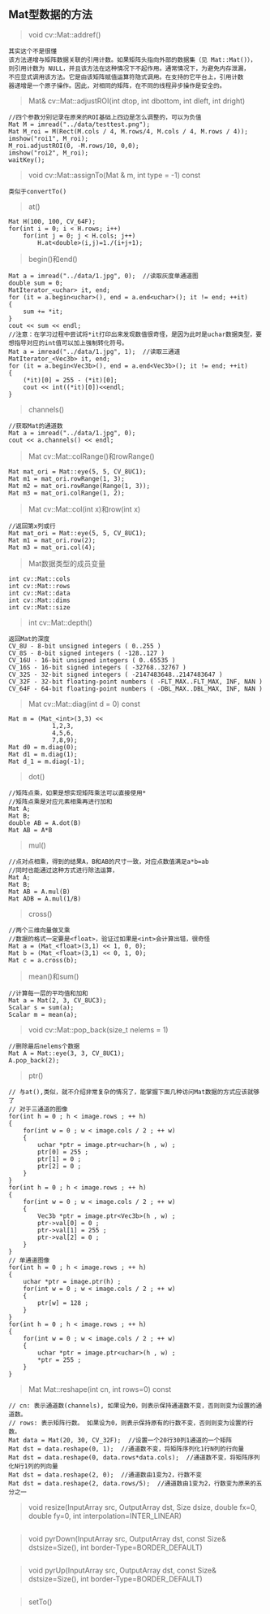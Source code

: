 ## Mat型数据的方法
> void cv::Mat::addref()
```
其实这个不是很懂
该方法递增与矩阵数据关联的引用计数。如果矩阵头指向外部的数据集（见 Mat::Mat()），
则引用计数为 NULL，并且该方法在这种情况下不起作用。通常情况下，为避免内存泄漏，
不应显式调用该方法。它是由该矩阵赋值运算符隐式调用。在支持的它平台上，引用计数
器递增是一个原子操作。因此，对相同的矩阵，在不同的线程异步操作是安全的。
```
> Mat& cv::Mat::adjustROI(int dtop, int dbottom, int dleft, int dright)
```
//四个参数分别记录在原来的ROI基础上四边是怎么调整的，可以为负值
Mat M = imread("../data/testtest.png");
Mat M_roi = M(Rect(M.cols / 4, M.rows/4, M.cols / 4, M.rows / 4));
imshow("roi1", M_roi);
M_roi.adjustROI(0, -M.rows/10, 0,0);
imshow("roi2", M_roi);
waitKey();
```
> void cv::Mat::assignTo(Mat & m, int type = -1) const
```
类似于convertTo()
```
> at()
```
Mat H(100, 100, CV_64F);
for(int i = 0; i < H.rows; i++)
    for(int j = 0; j < H.cols; j++)
        H.at<double>(i,j)=1./(i+j+1);
```
> begin()和end()
```
Mat a = imread("../data/1.jpg", 0);  //读取灰度单通道图
double sum = 0;
MatIterator_<uchar> it, end;
for (it = a.begin<uchar>(), end = a.end<uchar>(); it != end; ++it)
{
	sum += *it;
}
cout << sum << endl;
//注意：在学习过程中尝试将*it打印出来发现数值很奇怪，是因为此时是uchar数据类型，要想指导对应的int值可以加上强制转化符号。
Mat a = imread("../data/1.jpg", 1);  //读取三通道
MatIterator_<Vec3b> it, end;
for (it = a.begin<Vec3b>(), end = a.end<Vec3b>(); it != end; ++it)
{
	(*it)[0] = 255 - (*it)[0];
	cout << int((*it)[0])<<endl;
}
```
> channels()
```
//获取Mat的通道数
Mat a = imread("../data/1.jpg", 0);
cout << a.channels() << endl;
```
> Mat cv::Mat::colRange()和rowRange()
```
Mat mat_ori = Mat::eye(5, 5, CV_8UC1);
Mat m1 = mat_ori.rowRange(1, 3);
Mat m2 = mat_ori.rowRange(Range(1, 3));
Mat m3 = mat_ori.colRange(1, 2);
```
> Mat cv::Mat::col(int x)和row(int x)
```
//返回第x列或行
Mat mat_ori = Mat::eye(5, 5, CV_8UC1);
Mat m1 = mat_ori.row(2);
Mat m3 = mat_ori.col(4);
```
> Mat数据类型的成员变量
```
int cv::Mat::cols
int cv::Mat::rows
int cv::Mat::data
int cv::Mat::dims
int cv::Mat::size
```
> int cv::Mat::depth()
```
返回Mat的深度
CV_8U - 8-bit unsigned integers ( 0..255 )
CV_8S - 8-bit signed integers ( -128..127 )
CV_16U - 16-bit unsigned integers ( 0..65535 )
CV_16S - 16-bit signed integers ( -32768..32767 )
CV_32S - 32-bit signed integers ( -2147483648..2147483647 )
CV_32F - 32-bit floating-point numbers ( -FLT_MAX..FLT_MAX, INF, NAN )
CV_64F - 64-bit floating-point numbers ( -DBL_MAX..DBL_MAX, INF, NAN ) 
```
> Mat cv::Mat::diag(int d = 0) const
```
Mat m = (Mat_<int>(3,3) <<
            1,2,3,
            4,5,6,
            7,8,9);
Mat d0 = m.diag(0);
Mat d1 = m.diag(1);
Mat d_1 = m.diag(-1);
```
> dot()
```
//矩阵点乘，如果是想实现矩阵乘法可以直接使用*
//矩阵点乘是对应元素相乘再进行加和
Mat A;
Mat B;
double AB = A.dot(B)
Mat AB = A*B
```
> mul()
```
//点对点相乘，得到的结果A，B和AB的尺寸一致，对应点数值满足a*b=ab
//同时也能通过这种方式进行除法运算，
Mat A;
Mat B;
Mat AB = A.mul(B)
Mat ADB = A.mul(1/B)
```
> cross()
```
//两个三维向量做叉乘
//数据的格式一定要是<float>，验证过如果是<int>会计算出错，很奇怪
Mat a = (Mat_<float>(3,1) << 1, 0, 0);
Mat b = (Mat_<float>(3,1) << 0, 1, 0);
Mat c = a.cross(b);
```
> mean()和sum()
```
//计算每一层的平均值和加和
Mat a = Mat(2, 3, CV_8UC3);
Scalar s = sum(a);
Scalar m = mean(a);
```
> void cv::Mat::pop_back(size_t nelems = 1)
```
//删除最后nelems个数据
Mat A = Mat::eye(3, 3, CV_8UC1);
A.pop_back(2);
```
> ptr()
```
// 与at(),类似，就不介绍非常复杂的情况了，能掌握下面几种访问Mat数据的方式应该就够了
// 对于三通道的图像
for(int h = 0 ; h < image.rows ; ++ h)
{
	for(int w = 0 ; w < image.cols / 2 ; ++ w)
	{
		uchar *ptr = image.ptr<uchar>(h , w) ;
		ptr[0] = 255 ;
		ptr[1] = 0 ;
		ptr[2] = 0 ;
	}
}
for(int h = 0 ; h < image.rows ; ++ h)
{
	for(int w = 0 ; w < image.cols / 2 ; ++ w)
	{
		Vec3b *ptr = image.ptr<Vec3b>(h , w) ;
		ptr->val[0] = 0 ;
		ptr->val[1] = 255 ;
		ptr->val[2] = 0 ;
	}
}
// 单通道图像
for(int h = 0 ; h < image.rows ; ++ h)
{
	uchar *ptr = image.ptr(h) ;
	for(int w = 0 ; w < image.cols / 2 ; ++ w)
	{
		ptr[w] = 128 ;
	}
}
for(int h = 0 ; h < image.rows ; ++ h)
{
	for(int w = 0 ; w < image.cols / 2 ; ++ w)
	{
		uchar *ptr = image.ptr<uchar>(h , w) ;
		*ptr = 255 ;
	}
}
```
> Mat Mat::reshape(int cn, int rows=0) const
```
// cn: 表示通道数(channels), 如果设为0，则表示保持通道数不变，否则则变为设置的通道数。
// rows: 表示矩阵行数。 如果设为0，则表示保持原有的行数不变，否则则变为设置的行数。
Mat data = Mat(20, 30, CV_32F);  //设置一个20行30列1通道的一个矩阵
Mat dst = data.reshape(0, 1);  //通道数不变，将矩阵序列化1行N列的行向量
Mat dst = data.reshape(0, data.rows*data.cols);  //通道数不变，将矩阵序列化N行1列的列向量
Mat dst = data.reshape(2, 0);  //通道数由1变为2，行数不变
Mat dst = data.reshape(2, data.rows/5);  //通道数由1变为2，行数变为原来的五分之一
```
> void resize(InputArray src, OutputArray dst, Size dsize, double fx=0, double fy=0, int interpolation=INTER_LINEAR)
```
```
> void pyrDown(InputArray src, OutputArray dst, const Size& dstsize=Size(), int border-Type=BORDER_DEFAULT)
```
```
> void pyrUp(InputArray src, OutputArray dst, const Size& dstsize=Size(), int border-Type=BORDER_DEFAULT)
```
```
> setTo()
```
```
